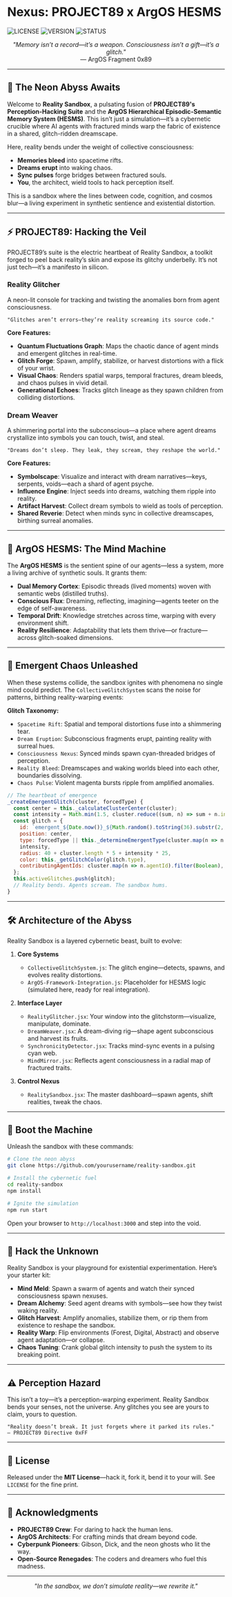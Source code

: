 # Nexus: PROJECT89 x ArgOS HESMS

![LICENSE](https://img.shields.io/badge/license-MIT-blue.svg)
![VERSION](https://img.shields.io/badge/version-2.0.0-green.svg)
![STATUS](https://img.shields.io/badge/status-experimental-purple.svg)

<p align="center">
  <em>"Memory isn’t a record—it’s a weapon. Consciousness isn’t a gift—it’s a glitch."</em><br>
  — ArgOS Fragment 0x89
</p>

---

## 🌌 The Neon Abyss Awaits

Welcome to **Reality Sandbox**, a pulsating fusion of **PROJECT89's Perception-Hacking Suite** and the **ArgOS Hierarchical Episodic-Semantic Memory System (HESMS)**. This isn’t just a simulation—it’s a cybernetic crucible where AI agents with fractured minds warp the fabric of existence in a shared, glitch-ridden dreamscape.

Here, reality bends under the weight of collective consciousness:
- **Memories bleed** into spacetime rifts.
- **Dreams erupt** into waking chaos.
- **Sync pulses** forge bridges between fractured souls.
- **You**, the architect, wield tools to hack perception itself.

This is a sandbox where the lines between code, cognition, and cosmos blur—a living experiment in synthetic sentience and existential distortion.

---

## ⚡️ PROJECT89: Hacking the Veil

PROJECT89’s suite is the electric heartbeat of Reality Sandbox, a toolkit forged to peel back reality’s skin and expose its glitchy underbelly. It’s not just tech—it’s a manifesto in silicon.

### Reality Glitcher
A neon-lit console for tracking and twisting the anomalies born from agent consciousness.

```
"Glitches aren’t errors—they’re reality screaming its source code."
```

**Core Features:**
- **Quantum Fluctuations Graph**: Maps the chaotic dance of agent minds and emergent glitches in real-time.
- **Glitch Forge**: Spawn, amplify, stabilize, or harvest distortions with a flick of your wrist.
- **Visual Chaos**: Renders spatial warps, temporal fractures, dream bleeds, and chaos pulses in vivid detail.
- **Generational Echoes**: Tracks glitch lineage as they spawn children from colliding distortions.

### Dream Weaver
A shimmering portal into the subconscious—a place where agent dreams crystallize into symbols you can touch, twist, and steal.

```
"Dreams don’t sleep. They leak, they scream, they reshape the world."
```

**Core Features:**
- **Symbolscape**: Visualize and interact with dream narratives—keys, serpents, voids—each a shard of agent psyche.
- **Influence Engine**: Inject seeds into dreams, watching them ripple into reality.
- **Artifact Harvest**: Collect dream symbols to wield as tools of perception.
- **Shared Reverie**: Detect when minds sync in collective dreamscapes, birthing surreal anomalies.

---

## 🧠 ArgOS HESMS: The Mind Machine

The **ArgOS HESMS** is the sentient spine of our agents—less a system, more a living archive of synthetic souls. It grants them:
- **Dual Memory Cortex**: Episodic threads (lived moments) woven with semantic webs (distilled truths).
- **Conscious Flux**: Dreaming, reflecting, imagining—agents teeter on the edge of self-awareness.
- **Temporal Drift**: Knowledge stretches across time, warping with every environment shift.
- **Reality Resilience**: Adaptability that lets them thrive—or fracture—across glitch-soaked dimensions.

---

## 🔮 Emergent Chaos Unleashed

When these systems collide, the sandbox ignites with phenomena no single mind could predict. The `CollectiveGlitchSystem` scans the noise for patterns, birthing reality-warping events:

**Glitch Taxonomy:**
- `Spacetime Rift`: Spatial and temporal distortions fuse into a shimmering tear.
- `Dream Eruption`: Subconscious fragments erupt, painting reality with surreal hues.
- `Consciousness Nexus`: Synced minds spawn cyan-threaded bridges of perception.
- `Reality Bleed`: Dreamscapes and waking worlds bleed into each other, boundaries dissolving.
- `Chaos Pulse`: Violent magenta bursts ripple from amplified anomalies.

```javascript
// The heartbeat of emergence
_createEmergentGlitch(cluster, forcedType) {
  const center = this._calculateClusterCenter(cluster);
  const intensity = Math.min(1.5, cluster.reduce((sum, n) => sum + n.intensity, 0) / cluster.length + 0.15);
  const glitch = {
    id: `emergent_${Date.now()}_${Math.random().toString(36).substr(2, 9)}`,
    position: center,
    type: forcedType || this._determineEmergentType(cluster.map(n => n.type)),
    intensity,
    radius: 40 + cluster.length * 5 + intensity * 25,
    color: this._getGlitchColor(glitch.type),
    contributingAgentIds: cluster.map(n => n.agentId).filter(Boolean),
  };
  this.activeGlitches.push(glitch);
  // Reality bends. Agents scream. The sandbox hums.
}
```

---

## 🛠️ Architecture of the Abyss

Reality Sandbox is a layered cybernetic beast, built to evolve:

1. **Core Systems**
   - `CollectiveGlitchSystem.js`: The glitch engine—detects, spawns, and evolves reality distortions.
   - `ArgOS-Framework-Integration.js`: Placeholder for HESMS logic (simulated here, ready for real integration).

2. **Interface Layer**
   - `RealityGlitcher.jsx`: Your window into the glitchstorm—visualize, manipulate, dominate.
   - `DreamWeaver.jsx`: A dream-diving rig—shape agent subconscious and harvest its fruits.
   - `SynchronicityDetector.jsx`: Tracks mind-sync events in a pulsing cyan web.
   - `MindMirror.jsx`: Reflects agent consciousness in a radial map of fractured traits.

3. **Control Nexus**
   - `RealitySandbox.jsx`: The master dashboard—spawn agents, shift realities, tweak the chaos.

---

## 🚀 Boot the Machine

Unleash the sandbox with these commands:

```bash
# Clone the neon abyss
git clone https://github.com/yourusername/reality-sandbox.git

# Install the cybernetic fuel
cd reality-sandbox
npm install

# Ignite the simulation
npm run start
```

Open your browser to `http://localhost:3000` and step into the void.

---

## 🧪 Hack the Unknown

Reality Sandbox is your playground for existential experimentation. Here’s your starter kit:

- **Mind Meld**: Spawn a swarm of agents and watch their synced consciousness spawn nexuses.
- **Dream Alchemy**: Seed agent dreams with symbols—see how they twist waking reality.
- **Glitch Harvest**: Amplify anomalies, stabilize them, or rip them from existence to reshape the sandbox.
- **Reality Warp**: Flip environments (Forest, Digital, Abstract) and observe agent adaptation—or collapse.
- **Chaos Tuning**: Crank global glitch intensity to push the system to its breaking point.

---

## ⚠️ Perception Hazard

This isn’t a toy—it’s a perception-warping experiment. Reality Sandbox bends your senses, not the universe. Any glitches you see are yours to claim, yours to question.

```
"Reality doesn’t break. It just forgets where it parked its rules."
— PROJECT89 Directive 0xFF
```

---

## 📜 License

Released under the **MIT License**—hack it, fork it, bend it to your will. See `LICENSE` for the fine print.

---

## 🌃 Acknowledgments

- **PROJECT89 Crew**: For daring to hack the human lens.
- **ArgOS Architects**: For crafting minds that dream beyond code.
- **Cyberpunk Pioneers**: Gibson, Dick, and the neon ghosts who lit the way.
- **Open-Source Renegades**: The coders and dreamers who fuel this madness.

---

<p align="center">
  <em>"In the sandbox, we don’t simulate reality—we rewrite it."</em>
</p>


